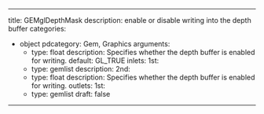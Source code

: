
---
title: GEMglDepthMask
description: enable or disable writing into the depth buffer
categories:
  - object
pdcategory: Gem, Graphics
arguments:
    - type: float
      description: Specifies whether the depth buffer is enabled for writing.
      default: GL_TRUE
inlets:
  1st:
    - type: gemlist
      description:
  2nd:
    - type: float
      description: Specifies whether the depth buffer is enabled for writing.
outlets:
  1st:
    - type: gemlist
draft: false
---

